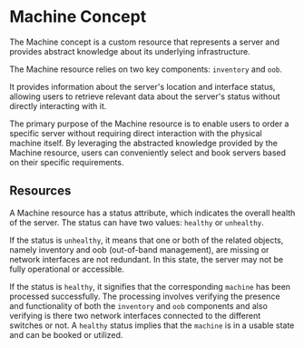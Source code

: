 # Machine Concept

The Machine concept is a custom resource that represents a server and provides abstract knowledge about its underlying infrastructure.

The Machine resource relies on two key components: `inventory` and `oob`.

It provides information about the server's location and interface status, allowing users to retrieve relevant data about the server's status without directly interacting with it.

The primary purpose of the Machine resource is to enable users to order a specific server without requiring direct interaction with the physical machine itself. By leveraging the abstracted knowledge provided by the Machine resource, users can conveniently select and book servers based on their specific requirements.

## Resources

A Machine resource has a status attribute, which indicates the overall health of the server. 
The status can have two values: `healthy` or `unhealthy`.

If the status is `unhealthy`, it means that one or both of the related objects, namely inventory and oob (out-of-band management), are missing or network interfaces are not redundant. In this state, the server may not be fully operational or accessible.

If the status is `healthy`, it signifies that the corresponding `machine` has been processed successfully.
The processing involves verifying the presence and functionality of both the `inventory` and `oob` components and also verifying is there two network interfaces connected to the different switches or not.
A `healthy` status implies that the `machine` is in a usable state and can be booked or utilized.